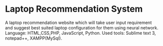# Laptop Recommendation System

 A laptop recommendation website which will take user input requirement and suggest best suited laptop configuration for them using neural network. Language: HTML,CSS,PHP, JavaScript, Python. Used tools: Sublime text 3, notepad++, XAMPP(MySql).
